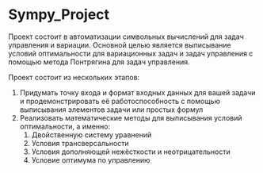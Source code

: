# Sympy_Project
Проект состоит в автоматизации символьных вычислений для задач управления и вариации. Основной целью является выписывание условий оптимальности для вариационных задач и задач управления с помощью метода Понтрягина для задач управления.

Проект состоит из нескольких этапов:
1. Придумать точку входа и формат входных данных для вашей задачи и продемонстрировать её работоспособность с помощью выписывания элементов задачи или простых формул
2. Реализовать математические методы для выписывания условий оптимальности, а именно:
    1. Двойственную систему уравнений
    2. Условия трансверсальности
    3. Условия дополняющей нежёсткости и неотрицательности
    4. Условие оптимума по управлению
